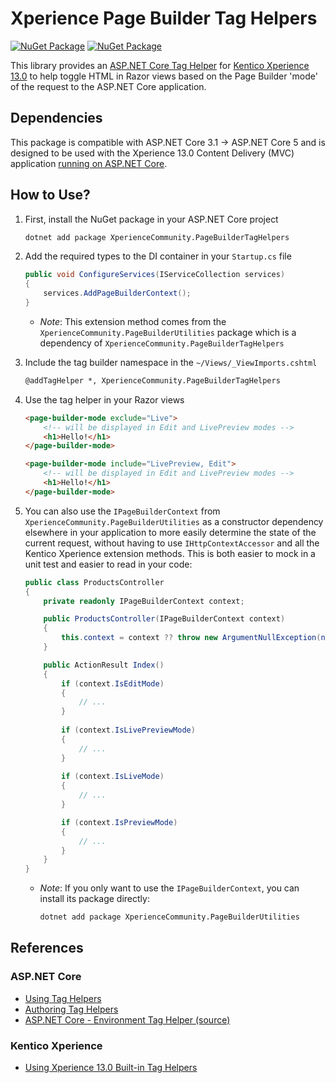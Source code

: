 # Xperience Page Builder Tag Helpers

[![NuGet Package](https://img.shields.io/nuget/v/XperienceCommunity.PageBuilderUtilities.svg)](https://www.nuget.org/packages/XperienceCommunity.PageBuilderUtilities)
[![NuGet Package](https://img.shields.io/nuget/v/XperienceCommunity.PageBuilderTagHelpers.svg)](https://www.nuget.org/packages/XperienceCommunity.PageBuilderTagHelpers)

This library provides an [ASP.NET Core Tag Helper](https://docs.microsoft.com/en-US/aspnet/core/mvc/views/tag-helpers/intro?view=aspnetcore-3.1) for [Kentico Xperience 13.0](https://docs.xperience.io/developing-websites/developing-xperience-applications-using-asp-net-core/reference-xperience-tag-helpers) to help toggle HTML in Razor views based on the Page Builder 'mode' of the request to the ASP.NET Core application.

## Dependencies

This package is compatible with ASP.NET Core 3.1 -> ASP.NET Core 5 and is designed to be used with the Xperience 13.0 Content Delivery (MVC) application [running on ASP.NET Core](https://docs.xperience.io/developing-websites/developing-xperience-applications-using-asp-net-core).

## How to Use?

1. First, install the NuGet package in your ASP.NET Core project

    ```bash
    dotnet add package XperienceCommunity.PageBuilderTagHelpers
    ```

1. Add the required types to the DI container in your `Startup.cs` file

    ```csharp
    public void ConfigureServices(IServiceCollection services)
    {
        services.AddPageBuilderContext();
    }
    ```

    - _Note_: This extension method comes from the `XperienceCommunity.PageBuilderUtilities` package which is a dependency of `XperienceCommunity.PageBuilderTagHelpers`

1. Include the tag builder namespace in the `~/Views/_ViewImports.cshtml`

    ```html
    @addTagHelper *, XperienceCommunity.PageBuilderTagHelpers
    ```

1. Use the tag helper in your Razor views

    ```html
    <page-builder-mode exclude="Live">
        <!-- will be displayed in Edit and LivePreview modes -->
        <h1>Hello!</h1>
    </page-builder-mode>

    <page-builder-mode include="LivePreview, Edit">
        <!-- will be displayed in Edit and LivePreview modes -->
        <h1>Hello!</h1>
    </page-builder-mode>
    ```

1. You can also use the `IPageBuilderContext` from `XperienceCommunity.PageBuilderUtilities` as a constructor dependency elsewhere in your application to more easily determine the state of the current request, without having to use `IHttpContextAccessor` and all the Kentico Xperience extension methods. This is both easier to mock in a unit test and easier to read in your code:

    ```csharp
    public class ProductsController
    {
        private readonly IPageBuilderContext context;

        public ProductsController(IPageBuilderContext context)
        {
            this.context = context ?? throw new ArgumentNullException(nameof(context));
        }

        public ActionResult Index()
        {
            if (context.IsEditMode)
            {
                // ...
            }
            
            if (context.IsLivePreviewMode)
            {
                // ...
            }
            
            if (context.IsLiveMode)
            {
                // ...
            }

            if (context.IsPreviewMode)
            {
                // ...
            }
        }
    }
    ```

    - _Note_: If you only want to use the `IPageBuilderContext`, you can install its package directly:

        ```bash
        dotnet add package XperienceCommunity.PageBuilderUtilities
        ```

## References

### ASP.NET Core

- [Using Tag Helpers](https://docs.microsoft.com/en-US/aspnet/core/mvc/views/tag-helpers/intro?view=aspnetcore-3.1)
- [Authoring Tag Helpers](https://docs.microsoft.com/en-us/aspnet/core/mvc/views/tag-helpers/authoring?view=aspnetcore-5.0)
- [ASP.NET Core - Environment Tag Helper (source)](https://github.com/dotnet/aspnetcore/blob/v5.0.1/src/Mvc/Mvc.TagHelpers/src/EnvironmentTagHelper.cs)

### Kentico Xperience

- [Using Xperience 13.0 Built-in Tag Helpers](https://docs.xperience.io/developing-websites/developing-xperience-applications-using-asp-net-core/reference-xperience-tag-helpers)
